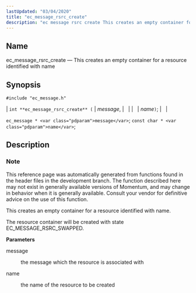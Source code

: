 ```yaml
---
lastUpdated: "03/04/2020"
title: "ec_message_rsrc_create"
description: "ec message rsrc create This creates an empty container for a resource identified with name int ec message rsrc create message name ec message message const char name This reference page was automatically generated from functions found in the header files in the development branch The function described here may..."
---
```


<a name="apis.ec_message_rsrc_create"></a> 
## Name

ec_message_rsrc_create — This creates an empty container for a resource identified with name

## Synopsis

`#include "ec_message.h"`

| `int **ec_message_rsrc_create** (` | <var class="pdparam">message</var>, |   |
|   | <var class="pdparam">name</var>`)`; |   |

`ec_message * <var class="pdparam">message</var>`;
`const char * <var class="pdparam">name</var>`;<a name="idp56788096"></a> 
## Description

### Note

This reference page was automatically generated from functions found in the header files in the development branch. The function described here may not exist in generally available versions of Momentum, and may change in behavior when it is generally available. Consult your vendor for definitive advice on the use of this function.

This creates an empty container for a resource identified with name.

The resource container will be created with state EC_MESSAGE_RSRC_SWAPPED.

**<a name="idp56791520"></a> Parameters**

<dl class="variablelist">

<dt>message</dt>

<dd>

the message which the resource is associated with

</dd>

<dt>name</dt>

<dd>

the name of the resource to be created

</dd>

</dl>